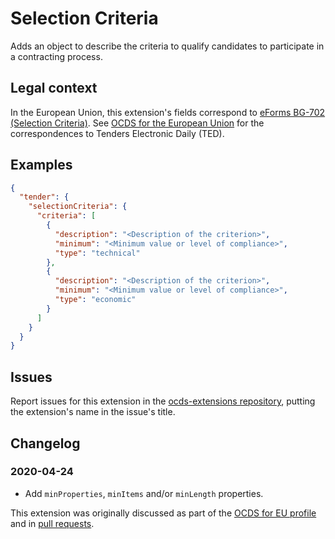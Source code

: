 # Selection Criteria

Adds an object to describe the criteria to qualify candidates to participate in a contracting process.

## Legal context

In the European Union, this extension's fields correspond to [eForms BG-702 (Selection Criteria)](https://github.com/eForms/eForms). See [OCDS for the European Union](http://standard.open-contracting.org/profiles/eu/master/en/) for the correspondences to Tenders Electronic Daily (TED).

## Examples

```json
{
  "tender": {
    "selectionCriteria": {
      "criteria": [
        {
          "description": "<Description of the criterion>",
          "minimum": "<Minimum value or level of compliance>",
          "type": "technical"
        },
        {
          "description": "<Description of the criterion>",
          "minimum": "<Minimum value or level of compliance>",
          "type": "economic"
        }
      ]
    }
  }
}
```

## Issues

Report issues for this extension in the [ocds-extensions repository](https://github.com/open-contracting/ocds-extensions/issues), putting the extension's name in the issue's title.

## Changelog

### 2020-04-24

* Add `minProperties`, `minItems` and/or `minLength` properties.

This extension was originally discussed as part of the [OCDS for EU profile](https://github.com/open-contracting-extensions/european-union/issues) and in [pull requests](https://github.com/open-contracting-extensions/ocds_selectionCriteria_extension/pulls?q=is%3Apr+is%3Aclosed).
